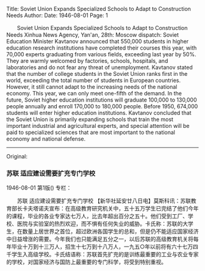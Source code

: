 Title: Soviet Union Expands Specialized Schools to Adapt to Construction Needs
Author:
Date: 1946-08-01
Page: 1

　　Soviet Union
    Expands Specialized Schools to Adapt to Construction Needs
    Xinhua News Agency, Yan'an, 28th: Moscow dispatch: Soviet Education Minister Kavtanov announced that 550,000 students in higher education research institutions have completed their courses this year, with 70,000 experts graduating from various fields, exceeding last year by 50%. They are warmly welcomed by factories, schools, hospitals, and laboratories and do not fear any threat of unemployment. Kavtanov stated that the number of college students in the Soviet Union ranks first in the world, exceeding the total number of students in European countries. However, it still cannot adapt to the increasing needs of the national economy. This year, we can only meet one-fifth of the demand. In the future, Soviet higher education institutions will graduate 100,000 to 130,000 people annually and enroll 170,000 to 180,000 people. Before 1950, 674,000 students will enter higher education institutions. Kavtanov concluded that the Soviet Union is primarily expanding schools that train the most important industrial and agricultural experts, and special attention will be paid to specialized sciences that are most important to the national economy and national defense.



<hr /> 

Original: 


### 苏联  适应建设需要扩充专门学校

1946-08-01
第1版()
专栏：

　　苏联
    适应建设需要扩充专门学校
    【新华社延安廿八日电】莫斯科讯：苏联教育部长卡夫塔诺夫宣布：在高级教育研究机关中，五十五万学生已完结了他们今年的课程，毕业的各业专家达七万人，比去年超出百分之五十。他们受到工厂、学校、医院与实验室的热烈欢迎，而不惧有任何失业的威胁。卡氏称：苏联的大学生，在数量上居世界之首位，超过欧洲各国学生的总和，但是仍不能适应国家经济中日益增涨的需要。今年我们也只能满足五分之一，以后苏联的高级教育机关将每年毕业十万到十三万人，招生十七万到十八万人，一九五○年以前将有六十七万四千学生入高级学校。卡氏结语称：苏联首先扩充的是训练最重要的工业与农业专家的学校，对国家经济与国防上最重要的专门科学，将受到特别重视。
